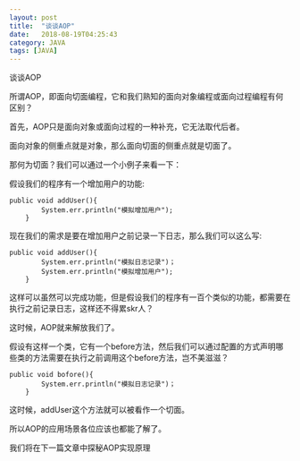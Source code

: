 ```yaml
---
layout: post
title:  "谈谈AOP"
date:   2018-08-19T04:25:43
category: JAVA
tags: [JAVA]
---
```


谈谈AOP

<p>所谓AOP，即面向切面编程，它和我们熟知的面向对象编程或面向过程编程有何区别？</p><p>首先，AOP只是面向对象或面向过程的一种补充，它无法取代后者。</p><p>面向对象的侧重点就是对象，那么面向切面的侧重点就是切面了。</p><p>那何为切面？我们可以通过一个小例子来看一下：</p><p>假设我们的程序有一个增加用户的功能:</p><pre><code>public void addUser(){<br>        System.err.println("模拟增加用户");<br>    }</code></pre><p>现在我们的需求是要在增加用户之前记录一下日志，那么我们可以这么写:</p><pre><code>public void addUser(){<br>        System.err.println("模拟日志记录")；<br>        System.err.println("模拟增加用户");<br>    }</code></pre><p>这样可以虽然可以完成功能，但是假设我们的程序有一百个类似的功能，都需要在执行之前记录日志，这样还不得累skr人？</p><p>这时候，AOP就来解放我们了。</p><p>假设有这样一个类，它有一个before方法，然后我们可以通过配置的方式声明哪些类的方法需要在执行之前调用这个before方法，岂不美滋滋？</p><pre><code>public void bofore(){<br>        System.err.println("模拟日志记录")；<br>    }</code></pre><p>这时候，addUser这个方法就可以被看作一个切面。</p><p>所以AOP的应用场景各位应该也都能了解了。</p><p>我们将在下一篇文章中探秘AOP实现原理</p>